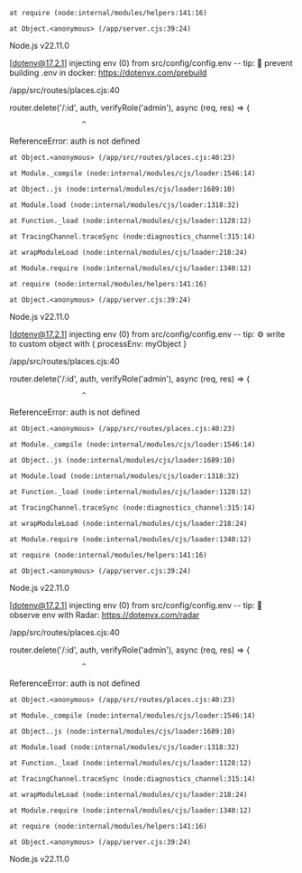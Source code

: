     at require (node:internal/modules/helpers:141:16)

    at Object.<anonymous> (/app/server.cjs:39:24)

 

Node.js v22.11.0

[dotenv@17.2.1] injecting env (0) from src/config/config.env -- tip: 🔐 prevent building .env in docker: https://dotenvx.com/prebuild

/app/src/routes/places.cjs:40

router.delete('/:id', auth, verifyRole('admin'), async (req, res) => {

                      ^

 

ReferenceError: auth is not defined

    at Object.<anonymous> (/app/src/routes/places.cjs:40:23)

    at Module._compile (node:internal/modules/cjs/loader:1546:14)

    at Object..js (node:internal/modules/cjs/loader:1689:10)

    at Module.load (node:internal/modules/cjs/loader:1318:32)

    at Function._load (node:internal/modules/cjs/loader:1128:12)

    at TracingChannel.traceSync (node:diagnostics_channel:315:14)

    at wrapModuleLoad (node:internal/modules/cjs/loader:218:24)

    at Module.require (node:internal/modules/cjs/loader:1340:12)

    at require (node:internal/modules/helpers:141:16)

    at Object.<anonymous> (/app/server.cjs:39:24)

 

Node.js v22.11.0

[dotenv@17.2.1] injecting env (0) from src/config/config.env -- tip: ⚙️  write to custom object with { processEnv: myObject }

/app/src/routes/places.cjs:40

router.delete('/:id', auth, verifyRole('admin'), async (req, res) => {

                      ^

 

ReferenceError: auth is not defined

    at Object.<anonymous> (/app/src/routes/places.cjs:40:23)

    at Module._compile (node:internal/modules/cjs/loader:1546:14)

    at Object..js (node:internal/modules/cjs/loader:1689:10)

    at Module.load (node:internal/modules/cjs/loader:1318:32)

    at Function._load (node:internal/modules/cjs/loader:1128:12)

    at TracingChannel.traceSync (node:diagnostics_channel:315:14)

    at wrapModuleLoad (node:internal/modules/cjs/loader:218:24)

    at Module.require (node:internal/modules/cjs/loader:1340:12)

    at require (node:internal/modules/helpers:141:16)

    at Object.<anonymous> (/app/server.cjs:39:24)

 

Node.js v22.11.0

[dotenv@17.2.1] injecting env (0) from src/config/config.env -- tip: 📡 observe env with Radar: https://dotenvx.com/radar

/app/src/routes/places.cjs:40

router.delete('/:id', auth, verifyRole('admin'), async (req, res) => {

                      ^

 

ReferenceError: auth is not defined

    at Object.<anonymous> (/app/src/routes/places.cjs:40:23)

    at Module._compile (node:internal/modules/cjs/loader:1546:14)

    at Object..js (node:internal/modules/cjs/loader:1689:10)

    at Module.load (node:internal/modules/cjs/loader:1318:32)

    at Function._load (node:internal/modules/cjs/loader:1128:12)

    at TracingChannel.traceSync (node:diagnostics_channel:315:14)

    at wrapModuleLoad (node:internal/modules/cjs/loader:218:24)

    at Module.require (node:internal/modules/cjs/loader:1340:12)

    at require (node:internal/modules/helpers:141:16)

    at Object.<anonymous> (/app/server.cjs:39:24)

 

Node.js v22.11.0
